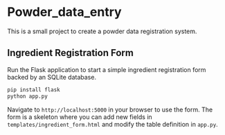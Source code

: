 # Powder_data_entry

This is a small project to create a powder data registration system. 

## Ingredient Registration Form

Run the Flask application to start a simple ingredient registration form backed by an SQLite database.

```bash
pip install flask
python app.py
```

Navigate to `http://localhost:5000` in your browser to use the form. The form is a skeleton where you can add new fields in `templates/ingredient_form.html` and modify the table definition in `app.py`.
